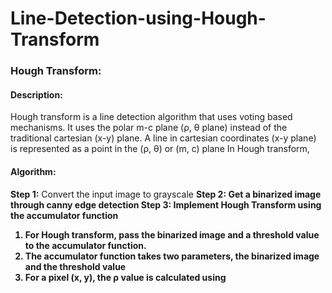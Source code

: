 # Line-Detection-using-Hough-Transform

### Hough Transform:

#### Description:

Hough transform is a line detection algorithm that uses voting based
mechanisms. It uses the polar m-c plane (ρ, θ plane) instead of the traditional cartesian (x-y)
plane. A line in cartesian coordinates (x-y plane) is represented as a point in the (ρ, θ) or (m,
c) plane In Hough transform,


#### Algorithm:
<b>Step 1:</b> Convert the input image to grayscale
<b>Step 2:<b> Get a binarized image through canny edge detection
<b>Step 3:<b>	 Implement Hough Transform using the accumulator function

1.	For Hough transform, pass the binarized image and a threshold value to the accumulator function.
2.	The accumulator function takes two parameters, the binarized image and the threshold value
3.	For a pixel (x, y), the ρ value is calculated using 

